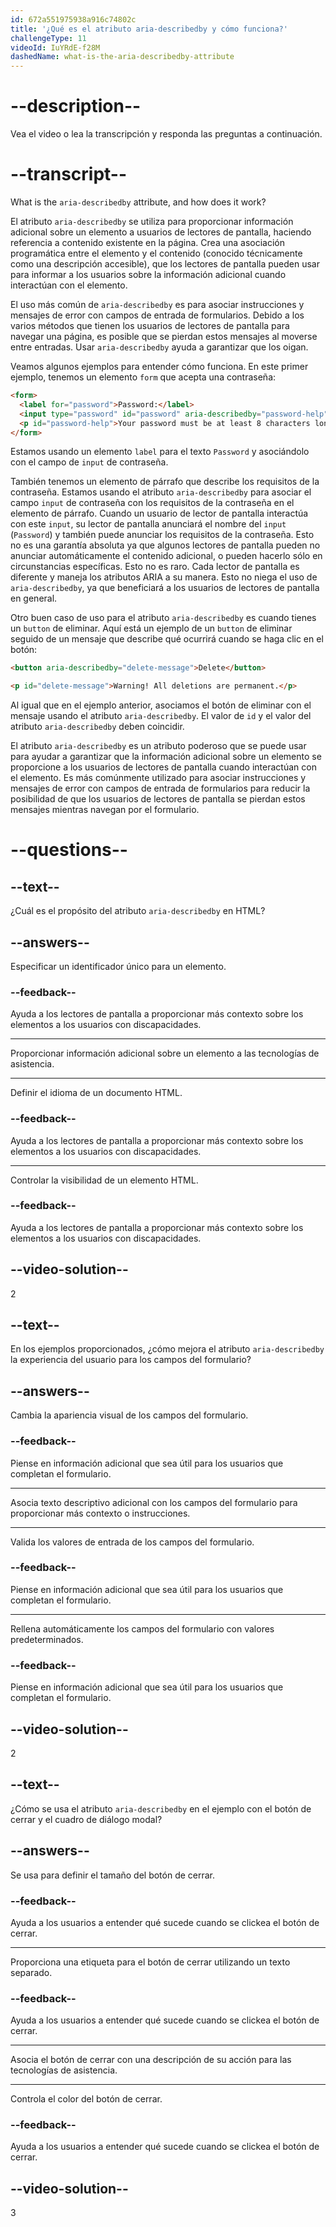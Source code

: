 ```yaml
---
id: 672a551975938a916c74802c
title: '¿Qué es el atributo aria-describedby y cómo funciona?'
challengeType: 11
videoId: IuYRdE-f28M
dashedName: what-is-the-aria-describedby-attribute
---
```


# --description--

Vea el video o lea la transcripción y responda las preguntas a continuación.

# --transcript--

What is the `aria-describedby` attribute, and how does it work?

El atributo `aria-describedby` se utiliza para proporcionar información adicional sobre un elemento a usuarios de lectores de pantalla, haciendo referencia a contenido existente en la página. Crea una asociación programática entre el elemento y el contenido (conocido técnicamente como una descripción accesible), que los lectores de pantalla pueden usar para informar a los usuarios sobre la información adicional cuando interactúan con el elemento.

El uso más común de `aria-describedby` es para asociar instrucciones y mensajes de error con campos de entrada de formularios. Debido a los varios métodos que tienen los usuarios de lectores de pantalla para navegar una página, es posible que se pierdan estos mensajes al moverse entre entradas. Usar `aria-describedby` ayuda a garantizar que los oigan.

Veamos algunos ejemplos para entender cómo funciona. En este primer ejemplo, tenemos un elemento `form` que acepta una contraseña:

```html
<form>
  <label for="password">Password:</label>
  <input type="password" id="password" aria-describedby="password-help" />
  <p id="password-help">Your password must be at least 8 characters long.</p>
</form>
```

Estamos usando un elemento `label` para el texto `Password` y asociándolo con el campo de `input` de contraseña.

También tenemos un elemento de párrafo que describe los requisitos de la contraseña. Estamos usando el atributo `aria-describedby` para asociar el campo `input` de contraseña con los requisitos de la contraseña en el elemento de párrafo. Cuando un usuario de lector de pantalla interactúa con este `input`, su lector de pantalla anunciará el nombre del `input` (`Password`) y también puede anunciar los requisitos de la contraseña. Esto no es una garantía absoluta ya que algunos lectores de pantalla pueden no anunciar automáticamente el contenido adicional, o pueden hacerlo sólo en circunstancias específicas. Esto no es raro. Cada lector de pantalla es diferente y maneja los atributos ARIA a su manera. Esto no niega el uso de `aria-describedby`, ya que beneficiará a los usuarios de lectores de pantalla en general.

Otro buen caso de uso para el atributo `aria-describedby` es cuando tienes un `button` de eliminar. Aquí está un ejemplo de un `button` de eliminar seguido de un mensaje que describe qué ocurrirá cuando se haga clic en el botón:

```html
<button aria-describedby="delete-message">Delete</button>

<p id="delete-message">Warning! All deletions are permanent.</p>
```

Al igual que en el ejemplo anterior, asociamos el botón de eliminar con el mensaje usando el atributo `aria-describedby`. El valor de `id` y el valor del atributo `aria-describedby` deben coincidir.

El atributo `aria-describedby` es un atributo poderoso que se puede usar para ayudar a garantizar que la información adicional sobre un elemento se proporcione a los usuarios de lectores de pantalla cuando interactúan con el elemento. Es más comúnmente utilizado para asociar instrucciones y mensajes de error con campos de entrada de formularios para reducir la posibilidad de que los usuarios de lectores de pantalla se pierdan estos mensajes mientras navegan por el formulario.

# --questions--

## --text--

¿Cuál es el propósito del atributo `aria-describedby` en HTML?

## --answers--

Especificar un identificador único para un elemento.

### --feedback--

Ayuda a los lectores de pantalla a proporcionar más contexto sobre los elementos a los usuarios con discapacidades.

---

Proporcionar información adicional sobre un elemento a las tecnologías de asistencia.

---

Definir el idioma de un documento HTML.

### --feedback--

Ayuda a los lectores de pantalla a proporcionar más contexto sobre los elementos a los usuarios con discapacidades.

---

Controlar la visibilidad de un elemento HTML.

### --feedback--

Ayuda a los lectores de pantalla a proporcionar más contexto sobre los elementos a los usuarios con discapacidades.

## --video-solution--

2

## --text--

En los ejemplos proporcionados, ¿cómo mejora el atributo `aria-describedby` la experiencia del usuario para los campos del formulario?

## --answers--

Cambia la apariencia visual de los campos del formulario.

### --feedback--

Piense en información adicional que sea útil para los usuarios que completan el formulario.

---

Asocia texto descriptivo adicional con los campos del formulario para proporcionar más contexto o instrucciones.

---

Valida los valores de entrada de los campos del formulario.

### --feedback--

Piense en información adicional que sea útil para los usuarios que completan el formulario.

---

Rellena automáticamente los campos del formulario con valores predeterminados.

### --feedback--

Piense en información adicional que sea útil para los usuarios que completan el formulario.

## --video-solution--

2

## --text--

¿Cómo se usa el atributo `aria-describedby` en el ejemplo con el botón de cerrar y el cuadro de diálogo modal?

## --answers--

Se usa para definir el tamaño del botón de cerrar.

### --feedback--

Ayuda a los usuarios a entender qué sucede cuando se clickea el botón de cerrar.

---

Proporciona una etiqueta para el botón de cerrar utilizando un texto separado.

### --feedback--

Ayuda a los usuarios a entender qué sucede cuando se clickea el botón de cerrar.

---

Asocia el botón de cerrar con una descripción de su acción para las tecnologías de asistencia.

---

Controla el color del botón de cerrar.

### --feedback--

Ayuda a los usuarios a entender qué sucede cuando se clickea el botón de cerrar.

## --video-solution--

3
